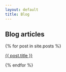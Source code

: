 ```yaml
---
layout: default
title: Blog
---
```


## Blog articles

{% for post in site.posts %}
<p><a href="{{ post.url }}">{{ post.title }}</a></p>
{% endfor %}
